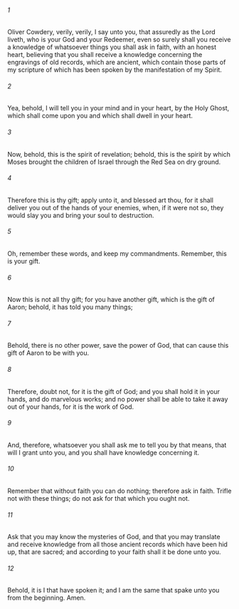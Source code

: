 ###### 1
Oliver Cowdery, verily, verily, I say unto you, that assuredly as the Lord liveth, who is your God and your Redeemer, even so surely shall you receive a knowledge of whatsoever things you shall ask in faith, with an honest heart, believing that you shall receive a knowledge concerning the engravings of old records, which are ancient, which contain those parts of my scripture of which has been spoken by the manifestation of my Spirit.

###### 2
Yea, behold, I will tell you in your mind and in your heart, by the Holy Ghost, which shall come upon you and which shall dwell in your heart.

###### 3
Now, behold, this is the spirit of revelation; behold, this is the spirit by which Moses brought the children of Israel through the Red Sea on dry ground.

###### 4
Therefore this is thy gift; apply unto it, and blessed art thou, for it shall deliver you out of the hands of your enemies, when, if it were not so, they would slay you and bring your soul to destruction.

###### 5
Oh, remember these words, and keep my commandments. Remember, this is your gift.

###### 6
Now this is not all thy gift; for you have another gift, which is the gift of Aaron; behold, it has told you many things;

###### 7
Behold, there is no other power, save the power of God, that can cause this gift of Aaron to be with you.

###### 8
Therefore, doubt not, for it is the gift of God; and you shall hold it in your hands, and do marvelous works; and no power shall be able to take it away out of your hands, for it is the work of God.

###### 9
And, therefore, whatsoever you shall ask me to tell you by that means, that will I grant unto you, and you shall have knowledge concerning it.

###### 10
Remember that without faith you can do nothing; therefore ask in faith. Trifle not with these things; do not ask for that which you ought not.

###### 11
Ask that you may know the mysteries of God, and that you may translate and receive knowledge from all those ancient records which have been hid up, that are sacred; and according to your faith shall it be done unto you.

###### 12
Behold, it is I that have spoken it; and I am the same that spake unto you from the beginning. Amen.

